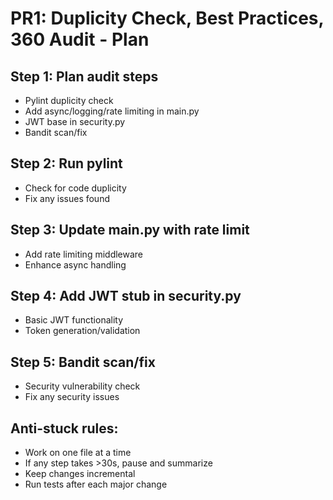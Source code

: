 # PR1: Duplicity Check, Best Practices, 360 Audit - Plan

## Step 1: Plan audit steps
- Pylint duplicity check
- Add async/logging/rate limiting in main.py
- JWT base in security.py
- Bandit scan/fix

## Step 2: Run pylint
- Check for code duplicity
- Fix any issues found

## Step 3: Update main.py with rate limit
- Add rate limiting middleware
- Enhance async handling

## Step 4: Add JWT stub in security.py
- Basic JWT functionality
- Token generation/validation

## Step 5: Bandit scan/fix
- Security vulnerability check
- Fix any security issues

## Anti-stuck rules:
- Work on one file at a time
- If any step takes >30s, pause and summarize
- Keep changes incremental
- Run tests after each major change
